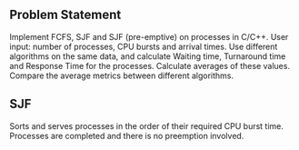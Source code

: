 ## Problem Statement

Implement FCFS, SJF and SJF (pre-emptive) on processes in C/C++.
User input: number of processes, CPU bursts and arrival times.
Use different algorithms on the same data, and calculate Waiting time, Turnaround time and Response Time for the processes. Calculate averages of these values.
Compare the average metrics between different algorithms.

## SJF

Sorts and serves processes in the order of their required CPU burst time.
Processes are completed and there is no preemption involved.
